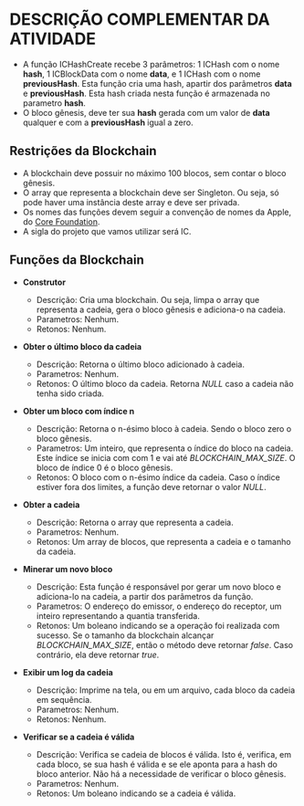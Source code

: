 # DESCRIÇÃO COMPLEMENTAR DA ATIVIDADE

* A função ICHashCreate recebe 3 parâmetros: 1 ICHash com o nome **hash**, 1 ICBlockData com o nome **data**, e 1 ICHash com o nome **previousHash**. Esta função cria uma hash, apartir dos parâmetros **data** e **previousHash**. Esta hash criada nesta função é armazenada no parametro **hash**.
* O bloco gênesis, deve ter sua **hash** gerada com um valor de **data** qualquer e com a **previousHash** igual a zero.

## Restrições da Blockchain

* A blockchain deve possuir no máximo 100 blocos, sem contar o bloco gênesis.
* O array que representa a blockchain deve ser Singleton. Ou seja, só pode haver uma instância deste array e deve ser privada.
* Os nomes das funções devem seguir a convenção de nomes da Apple, do [Core Foundation](https://developer.apple.com/library/content/documentation/CoreFoundation/Conceptual/CFDesignConcepts/Articles/NamingConventions.html).
* A sigla do projeto que vamos utilizar será IC.

## Funções da Blockchain
* **Construtor**
  - Descrição: Cria uma blockchain. Ou seja, limpa o array que representa a cadeia, gera o bloco gênesis e adiciona-o na cadeia.
  - Parametros: Nenhum.
  - Retonos: Nenhum.

* **Obter o último bloco da cadeia**
  - Descrição: Retorna o último bloco adicionado à cadeia.
  - Parametros: Nenhum.
  - Retonos: O último bloco da cadeia. Retorna _NULL_ caso a cadeia não tenha sido criada.
  
* **Obter um bloco com índice n**
  - Descrição: Retorna o n-ésimo bloco à cadeia. Sendo o bloco zero o bloco gênesis.
  - Parametros: Um inteiro, que representa o índice do bloco na cadeia. Este índice se inicia com com 1 e vai até _BLOCKCHAIN_MAX_SIZE_. O bloco de índice 0 é o bloco gênesis.
  - Retonos: O bloco com o n-ésimo índice da cadeia. Caso o índice estiver fora dos limites, a função deve retornar o valor _NULL_.
  
* **Obter a cadeia**
  - Descrição: Retorna o array que representa a cadeia.
  - Parametros: Nenhum.
  - Retonos: Um array de blocos, que representa a cadeia e o tamanho da cadeia.
  
* **Minerar um novo bloco**
  - Descrição: Esta função é responsável por gerar um novo bloco e adiciona-lo na cadeia, a partir dos parâmetros da função.
  - Parametros: O endereço do emissor, o endereço do receptor, um inteiro representando a quantia transferida.
  - Retonos: Um boleano indicando se a operação foi realizada com sucesso. Se o tamanho da blockchain alcançar _BLOCKCHAIN_MAX_SIZE_, então o método deve retornar _false_. Caso contrário, ela deve retornar _true_.
  
* **Exibir um log da cadeia**
  - Descrição: Imprime na tela, ou em um arquivo, cada bloco da cadeia em sequência.
  - Parametros: Nenhum.
  - Retonos: Nenhum.
  
* **Verificar se a cadeia é válida**
  - Descrição: Verifica se cadeia de blocos é válida. Isto é, verifica, em cada bloco, se sua hash é válida e se ele aponta para a hash do bloco anterior. Não há a necessidade de verificar o bloco gênesis.
  - Parametros: Nenhum.
  - Retonos: Um boleano indicando se a cadeia é válida.
